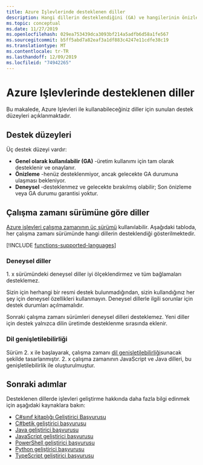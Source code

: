 ```yaml
---
title: Azure Işlevlerinde desteklenen diller
description: Hangi dillerin desteklendiğini (GA) ve hangilerinin önizlemede olduğunu öğrenin.
ms.topic: conceptual
ms.date: 11/27/2019
ms.openlocfilehash: 029ea753439dca3093bf214a5adfb6d58a1fe567
ms.sourcegitcommit: b5ff5abd7a82eaf3a1df883c4247e11cdfe38c19
ms.translationtype: MT
ms.contentlocale: tr-TR
ms.lasthandoff: 12/09/2019
ms.locfileid: "74942265"
---
```

# <a name="supported-languages-in-azure-functions"></a>Azure Işlevlerinde desteklenen diller

Bu makalede, Azure Işlevleri ile kullanabileceğiniz diller için sunulan destek düzeyleri açıklanmaktadır.

## <a name="levels-of-support"></a>Destek düzeyleri

Üç destek düzeyi vardır:

* **Genel olarak kullanılabilir (GA)** -üretim kullanımı için tam olarak desteklenir ve onaylanır.
* **Önizleme** -henüz desteklenmiyor, ancak gelecekte GA durumuna ulaşması bekleniyor.
* **Deneysel** -desteklenmez ve gelecekte bırakılmış olabilir; Son önizleme veya GA durumu garantisi yoktur.

## <a name="languages-by-runtime-version"></a>Çalışma zamanı sürümüne göre diller 

[Azure işlevleri çalışma zamanının üç sürümü](functions-versions.md) kullanılabilir. Aşağıdaki tabloda, her çalışma zamanı sürümünde hangi dillerin desteklendiği gösterilmektedir.

[!INCLUDE [functions-supported-languages](../../includes/functions-supported-languages.md)]

### <a name="experimental-languages"></a>Deneysel diller

1\. x sürümündeki deneysel diller iyi ölçeklendirmez ve tüm bağlamaları desteklemez.

Sizin için herhangi bir resmi destek bulunmadığından, sizin kullandığınız her şey için deneysel özellikleri kullanmayın. Deneysel dillerle ilgili sorunlar için destek durumları açılmamalıdır. 

Sonraki çalışma zamanı sürümleri deneysel dilleri desteklemez. Yeni diller için destek yalnızca dilin üretimde desteklenme sırasında eklenir. 

### <a name="language-extensibility"></a>Dil genişletilebilirliği

Sürüm 2. x ile başlayarak, çalışma zamanı [dil genişletilebilirliği](https://github.com/Azure/azure-webjobs-sdk-script/wiki/Language-Extensibility)sunacak şekilde tasarlanmıştır. 2\. x çalışma zamanının JavaScript ve Java dilleri, bu genişletilebilirlik ile oluşturulmuştur.

## <a name="next-steps"></a>Sonraki adımlar

Desteklenen dillerde işlevleri geliştirme hakkında daha fazla bilgi edinmek için aşağıdaki kaynaklara bakın:

+ [C#sınıf kitaplığı Geliştirici Başvurusu](functions-dotnet-class-library.md)
+ [C#betik geliştirici başvurusu](functions-reference-csharp.md)
+ [Java geliştirici başvurusu](functions-reference-java.md)
+ [JavaScript geliştirici başvurusu](functions-reference-node.md)
+ [PowerShell geliştirici başvurusu](functions-reference-powershell.md)
+ [Python geliştirici başvurusu](functions-reference-python.md)
+ [TypeScript geliştirici başvurusu](functions-reference-node.md#typescript)
